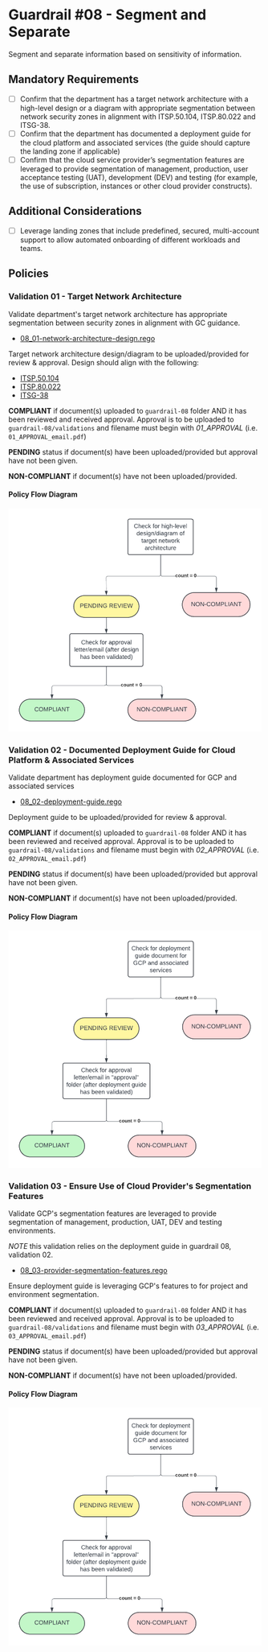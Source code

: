 # Guardrail #08 - Segment and Separate

Segment and separate information based on sensitivity of information.

## Mandatory Requirements

- [ ] Confirm that the department has a target network architecture with a high-level design or a diagram with appropriate segmentation between network security zones in alignment with ITSP.50.104, ITSP.80.022 and ITSG-38.
- [ ] Confirm that the department has documented a deployment guide for the cloud platform and associated services (the guide should capture the landing zone if applicable)
- [ ] Confirm that the cloud service provider’s segmentation features are leveraged to provide segmentation of management, production, user acceptance testing (UAT), development (DEV) and testing (for example, the use of subscription, instances or other cloud provider constructs).

## Additional Considerations

- [ ] Leverage landing zones that include predefined, secured, multi-account support to allow automated onboarding of different workloads and teams.

## Policies

### Validation 01 - Target Network Architecture

Validate department's target network architecture has appropriate segmentation between security zones in alignment with GC guidance.

- [08_01-network-architecture-design.rego](../../policies/08-segment-and-separate/08_01-network-architecture-design.rego)

Target network architecture design/diagram to be uploaded/provided for review & approval.  Design should align with the following:
- [ITSP.50.104](https://www.cyber.gc.ca/en/guidance/itsp50104-guidance-defence-depth-cloud-based-services)
- [ITSP.80.022](https://www.cyber.gc.ca/en/guidance/baseline-security-requirements-network-security-zones-version-20-itsp80022)
- [ITSG-38](https://www.cyber.gc.ca/en/guidance/network-security-zoning-design-considerations-placement-services-within-zones-itsg-38)

**COMPLIANT** if document(s) uploaded to `guardrail-08` folder AND it has been reviewed and received approval. Approval is to be uploaded to `guardrail-08/validations` and filename must begin with *01_APPROVAL* (i.e. `01_APPROVAL_email.pdf`)

**PENDING** status if document(s) have been uploaded/provided but approval have not been given.

**NON-COMPLIANT** if document(s) have not been uploaded/provided.

#### Policy Flow Diagram

![01-network-architecture-design](../assets/policy_diagrams/GR08_01.png "01-network-architecture-design")

### Validation 02 - Documented Deployment Guide for Cloud Platform & Associated Services

Validate department has deployment guide documented for GCP and associated services

- [08_02-deployment-guide.rego](../../policies/08-segment-and-separate/08_02-deployment-guide.rego)

Deployment guide to be uploaded/provided for review & approval.

**COMPLIANT** if document(s) uploaded to `guardrail-08` folder AND it has been reviewed and received approval. Approval is to be uploaded to `guardrail-08/validations` and filename must begin with *02_APPROVAL* (i.e. `02_APPROVAL_email.pdf`)

**PENDING** status if document(s) have been uploaded/provided but approval have not been given.

**NON-COMPLIANT** if document(s) have not been uploaded/provided.

#### Policy Flow Diagram

![02-deployment-guide](../assets/policy_diagrams/GR08_0203.png "02-deployment-guide")

### Validation 03 - Ensure Use of Cloud Provider's Segmentation Features 

Validate GCP's segmentation features are leveraged to provide segmentation of management, production, UAT, DEV and testing environments.

*NOTE* this validation relies on the deployment guide in guardrail 08, validation 02.

- [08_03-provider-segmentation-features.rego](../../policies/08-segment-and-separate/08_03-provider-segmentation-features.rego)

Ensure deployment guide is leveraging GCP's features to for project and environment segmentation.

**COMPLIANT** if document(s) uploaded to `guardrail-08` folder AND it has been reviewed and received approval. Approval is to be uploaded to `guardrail-08/validations` and filename must begin with *03_APPROVAL* (i.e. `03_APPROVAL_email.pdf`)

**PENDING** status if document(s) have been uploaded/provided but approval have not been given.

**NON-COMPLIANT** if document(s) have not been uploaded/provided.

#### Policy Flow Diagram

![03-provider-segmentation-features](../assets/policy_diagrams/GR08_0203.png "03-provider-segmentation-features")

